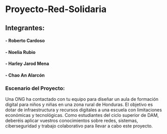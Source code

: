 # Proyecto-Red-Solidaria

## Integrantes:
#### - Roberto Cardoso
#### - Noelia Rubio
#### - Harley Jarod Mena
#### - Chao An Alarcón 

### Escenario del Proyecto:
Una ONG ha contactado con tu equipo para diseñar un aula de formación digital para niños 
y niñas en una zona rural de Honduras. El objetivo es dotar de infraestructura y recursos 
digitales a una escuela con limitaciones económicas y tecnológicas. Como estudiantes del 
ciclo superior de DAM, deberéis aplicar vuestros conocimientos sobre redes, sistemas, 
ciberseguridad y trabajo colaborativo para llevar a cabo este proyecto. 
